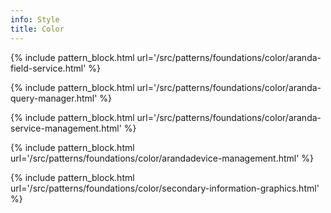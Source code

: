 ```yaml
---
info: Style
title: Color
---
```



{% include pattern_block.html url='/src/patterns/foundations/color/aranda-field-service.html' %}

{% include pattern_block.html url='/src/patterns/foundations/color/aranda-query-manager.html' %}

{% include pattern_block.html url='/src/patterns/foundations/color/aranda-service-management.html' %}

{% include pattern_block.html url='/src/patterns/foundations/color/arandadevice-management.html' %}

{% include pattern_block.html url='/src/patterns/foundations/color/secondary-information-graphics.html' %}
